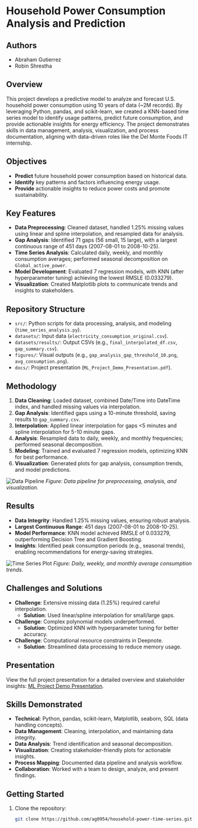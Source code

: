 # Household Power Consumption Analysis and Prediction

## Authors

- Abraham Gutierrez
- Robin Shrestha

## Overview
This project develops a predictive model to analyze and forecast U.S. household power consumption using 10 years of data (~2M records). By leveraging Python, pandas, and scikit-learn, we created a KNN-based time series model to identify usage patterns, predict future consumption, and provide actionable insights for energy efficiency. The project demonstrates skills in data management, analysis, visualization, and process documentation, aligning with data-driven roles like the Del Monte Foods IT internship.

## Objectives
- **Predict** future household power consumption based on historical data.
- **Identify** key patterns and factors influencing energy usage.
- **Provide** actionable insights to reduce power costs and promote sustainability.

## Key Features
- **Data Preprocessing**: Cleaned dataset, handled 1.25% missing values using linear and spline interpolation, and resampled data for analysis.
- **Gap Analysis**: Identified 71 gaps (56 small, 15 large), with a largest continuous range of 451 days (2007-08-01 to 2008-10-25).
- **Time Series Analysis**: Calculated daily, weekly, and monthly consumption averages; performed seasonal decomposition on `Global_active_power`.
- **Model Development**: Evaluated 7 regression models, with KNN (after hyperparameter tuning) achieving the lowest RMSLE (0.033279).
- **Visualization**: Created Matplotlib plots to communicate trends and insights to stakeholders.

## Repository Structure
- `src/`: Python scripts for data processing, analysis, and modeling (`time_series_analysis.py`).
- `datasets/`: Input data (`electricity_consumption_original.csv`).
- `datasets/results/`: Output CSVs (e.g., `final_interpolated_df.csv`, `gap_summary.csv`).
- `figures/`: Visual outputs (e.g., `gap_analysis_gap_threshold_10.png`, `avg_consumption.png`).
- `docs/`: Project presentation (`ML_Project_Demo_Presentation.pdf`).

## Methodology
1. **Data Cleaning**: Loaded dataset, combined Date/Time into DateTime index, and handled missing values via interpolation.
2. **Gap Analysis**: Identified gaps using a 10-minute threshold, saving results to `gap_summary.csv`.
3. **Interpolation**: Applied linear interpolation for gaps <5 minutes and spline interpolation for 5-10 minute gaps.
4. **Analysis**: Resampled data to daily, weekly, and monthly frequencies; performed seasonal decomposition.
5. **Modeling**: Trained and evaluated 7 regression models, optimizing KNN for best performance.
6. **Visualization**: Generated plots for gap analysis, consumption trends, and model predictions.

![Data Pipeline](figures/data_pipeline_flowchart.png)
*Figure: Data pipeline for preprocessing, analysis, and visualization.*

## Results
- **Data Integrity**: Handled 1.25% missing values, ensuring robust analysis.
- **Largest Continuous Range**: 451 days (2007-08-01 to 2008-10-25).
- **Model Performance**: KNN model achieved RMSLE of 0.033279, outperforming Decision Tree and Gradient Boosting.
- **Insights**: Identified peak consumption periods (e.g., seasonal trends), enabling recommendations for energy-saving strategies.

![Time Series Plot](figures/avg_consumption.png)
*Figure: Daily, weekly, and monthly average consumption trends.*

## Challenges and Solutions
- **Challenge**: Extensive missing data (1.25%) required careful interpolation.
  - **Solution**: Used linear/spline interpolation for small/large gaps.
- **Challenge**: Complex polynomial models underperformed.
  - **Solution**: Optimized KNN with hyperparameter tuning for better accuracy.
- **Challenge**: Computational resource constraints in Deepnote.
  - **Solution**: Streamlined data processing to reduce memory usage.

## Presentation
View the full project presentation for a detailed overview and stakeholder insights: [ML Project Demo Presentation](docs/ML_Project_Demo_Presentation.pdf).

## Skills Demonstrated
- **Technical**: Python, pandas, scikit-learn, Matplotlib, seaborn, SQL (data handling concepts).
- **Data Management**: Cleaning, interpolation, and maintaining data integrity.
- **Data Analysis**: Trend identification and seasonal decomposition.
- **Visualization**: Creating stakeholder-friendly plots for actionable insights.
- **Process Mapping**: Documented data pipeline and analysis workflow.
- **Collaboration**: Worked with a team to design, analyze, and present findings.

## Getting Started
1. Clone the repository:
   ```bash
   git clone https://github.com/ag0954/household-power-time-series.git
